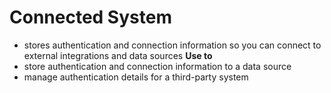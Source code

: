 # Connected System
- stores authentication and connection information so you can connect to external integrations and data sources
**Use to**
- store authentication and connection information to a data source
- manage authentication details for a third-party system
